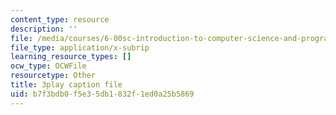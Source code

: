 ```yaml
---
content_type: resource
description: ''
file: /media/courses/6-00sc-introduction-to-computer-science-and-programming-spring-2011/b7f3bdb0f5e35db1832f1ed0a25b5869_7BpomdjZ_Os.vtt
file_type: application/x-subrip
learning_resource_types: []
ocw_type: OCWFile
resourcetype: Other
title: 3play caption file
uid: b7f3bdb0-f5e3-5db1-832f-1ed0a25b5869
---
```

